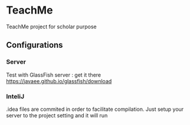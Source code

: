 # TeachMe
TeachMe project for scholar purpose
## Configurations
### Server
Test with GlassFish server : get it there https://javaee.github.io/glassfish/download
### InteliJ
.idea files are commited in order to facilitate compilation. Just setup your server to the project setting and it will run
